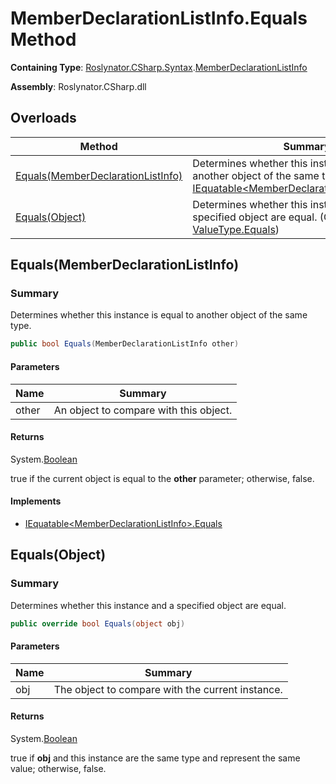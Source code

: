 # MemberDeclarationListInfo\.Equals Method

**Containing Type**: [Roslynator.CSharp.Syntax](../../README.md)\.[MemberDeclarationListInfo](../README.md)

**Assembly**: Roslynator\.CSharp\.dll

## Overloads

| Method | Summary |
| ------ | ------- |
| [Equals(MemberDeclarationListInfo)](#Roslynator_CSharp_Syntax_MemberDeclarationListInfo_Equals_Roslynator_CSharp_Syntax_MemberDeclarationListInfo_) | Determines whether this instance is equal to another object of the same type\. \(Implements [IEquatable\<MemberDeclarationListInfo>.Equals](https://docs.microsoft.com/en-us/dotnet/api/system.iequatable-1.equals)\) |
| [Equals(Object)](#Roslynator_CSharp_Syntax_MemberDeclarationListInfo_Equals_System_Object_) | Determines whether this instance and a specified object are equal\. \(Overrides [ValueType.Equals](https://docs.microsoft.com/en-us/dotnet/api/system.valuetype.equals)\) |

## Equals\(MemberDeclarationListInfo\)<a name="Roslynator_CSharp_Syntax_MemberDeclarationListInfo_Equals_Roslynator_CSharp_Syntax_MemberDeclarationListInfo_"></a>

### Summary

Determines whether this instance is equal to another object of the same type\.

```csharp
public bool Equals(MemberDeclarationListInfo other)
```

#### Parameters

| Name | Summary |
| ---- | ------- |
| other | An object to compare with this object\. |

#### Returns

System\.[Boolean](https://docs.microsoft.com/en-us/dotnet/api/system.boolean)

true if the current object is equal to the **other** parameter; otherwise, false\.

#### Implements

* [IEquatable\<MemberDeclarationListInfo>.Equals](https://docs.microsoft.com/en-us/dotnet/api/system.iequatable-1.equals)

## Equals\(Object\)<a name="Roslynator_CSharp_Syntax_MemberDeclarationListInfo_Equals_System_Object_"></a>

### Summary

Determines whether this instance and a specified object are equal\.

```csharp
public override bool Equals(object obj)
```

#### Parameters

| Name | Summary |
| ---- | ------- |
| obj | The object to compare with the current instance\.  |

#### Returns

System\.[Boolean](https://docs.microsoft.com/en-us/dotnet/api/system.boolean)

true if **obj** and this instance are the same type and represent the same value; otherwise, false\. 